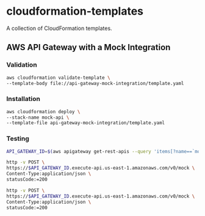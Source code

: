 # cloudformation-templates

A collection of CloudFormation templates.

## AWS API Gateway with a Mock Integration

### Validation

```bash
aws cloudformation validate-template \
--template-body file://api-gateway-mock-integration/template.yaml
```

### Installation

```bash
aws cloudformation deploy \
--stack-name mock-api \
--template-file api-gateway-mock-integration/template.yaml
```

### Testing

```bash
API_GATEWAY_ID=$(aws apigateway get-rest-apis --query 'items[?name==`mock-api`].id' | grep -o -E "[a-z0-9]+")
```

```bash
http -v POST \
https://$API_GATEWAY_ID.execute-api.us-east-1.amazonaws.com/v0/mock \
Content-Type:application/json \
statusCode:=200
```

```bash
http -v POST \
https://$API_GATEWAY_ID.execute-api.us-east-1.amazonaws.com/v0/mock \
Content-Type:application/json \
statusCode:=200
```
